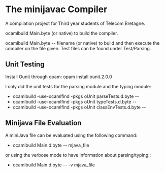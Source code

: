 The minijavac Compiler
======================

A compilation project for Third year students of Telecom Bretagne.

ocamlbuild Main.byte (or native) to build the compiler.

ocamlbuild Main.byte -- filename (or native) to build and then execute
the compiler on the file given. Test files can be found under Test/Parsing.

Unit Testing
------------
Install Ounit through opam:
opam install ounit.2.0.0

I only did the unit tests for the parsing module and the typing module:
- ocamlbuild -use-ocamlfind -pkgs oUnit parseTests.d.byte --
- ocamlbuild -use-ocamlfind -pkgs oUnit typeTests.d.byte --
- ocamlbuild -use-ocamlfind -pkgs oUnit classEnvTests.d.byte --

Minijava File Evaluation
------------------------
A miniJava file can be evaluated using the following command:
- ocamlbuild Main.d.byte -- mjava_file

or using the verbose mode to have information about parsing/typing::
- ocamlbuild Main.d.byte -- -v mjava_file
